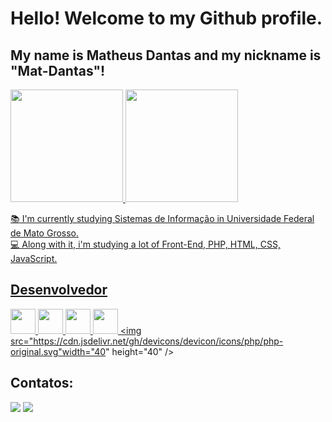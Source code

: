 #  Hello! Welcome to my Github profile.
## My name is Matheus Dantas and my nickname is "Mat-Dantas"!
<div>
<a href="https://github.com/Mat-Dantas">
<img height="180em" src="https://github-readme-stats.vercel.app/api/top-langs/?username=Mat-Dantas&layout=compact&langs_count=7&theme=dracula"/>
<img height="180em" src="https://github-readme-stats.vercel.app/api?username=Mat-Dantas&show_icons=true&theme=dracula&include_all_commits=true&count_private=true"/>
</div>


:books: I'm currently studying Sistemas de Informação in Universidade Federal de Mato Grosso. <br>
:computer: Along with it, i'm studying a lot of Front-End, PHP, HTML, CSS, JavaScript.

## Desenvolvedor

<img src="https://cdn.jsdelivr.net/gh/devicons/devicon/icons/css3/css3-plain-wordmark.svg" width="40" height="40"/> <img src="https://cdn.jsdelivr.net/gh/devicons/devicon/icons/html5/html5-plain-wordmark.svg" width="40" height="40" /> <img src="https://cdn.jsdelivr.net/gh/devicons/devicon/icons/javascript/javascript-original.svg" width="40" height="40" /> <img src="https://cdn.jsdelivr.net/gh/devicons/devicon/icons/python/python-original.svg"  width="40" height="40"/> <img src="https://cdn.jsdelivr.net/gh/devicons/devicon/icons/php/php-original.svg"width="40" height="40" />
          
          
## Contatos:

<div>
<a href="https://instagram.com/matheus_dantass" target="_blank"><img src="https://img.shields.io/badge/-Instagram-%23E4405F?style=for-the-badge&logo=instagram&logoColor=white" target="_blank"></a>
<a href = "mailto:maiamatheus2@gmail.com"><img src="https://img.shields.io/badge/Gmail-D14836?style=for-the-badge&logo=gmail&logoColor=white" target="_blank"></a>
  
</div>
